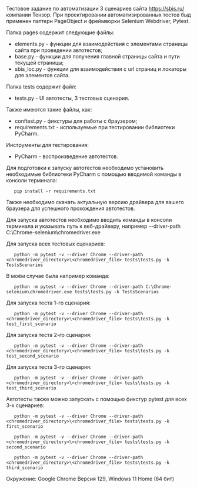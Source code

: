 Тестовое задание по автоматизации 3 сценариев сайта https://sbis.ru/ компании Тензор.
При проектировании автоматизированных тестов быд применен паттерн PageObject и фреймворки Selenium Webdriver, Pytest.

Папка pages содержит следующие файлы:

- elements.py - функции для взаимодействия с элементами страницы сайта при проведении автотестов;
- base.py - функции для получения главной страницы сайта и пути текущей страницы;
- sbis_loc.py - функции для взаимодействия с url страниц и локаторы для элементов сайта.

Папка tests содержит файл:

- tests.py - UI автотесты, 3 тестовых сценария.

Также имеются такие файлы, как:

- conftest.py - фикстуры для работы с браузером;
- requirements.txt - используемые при тестировании библиотеки PyCharm.

Инструменты для тестирования:

- PyCharm - воспроизведение автотестов.

Для подготовки к запуску автотестов необходимо установить необходимые библиотеки PyCharm с помощью вводимой команды в консоли терминала:

       pip install -r requirements.txt
   
Также необходимо скачать актуальную версию драйвера для вашего браузера для успешного прохождения автотестов.

Для запуска автотестов необходимо вводить команды в консоли терминала и указывать путь к веб-драйверу, например --driver-path C:\Chrome-selenium\chromedriver.exe

Для запуска всех тестовых сценариев:

       python -m pytest -v --driver Chrome --driver-path <chromedriver_directory>\<chromedriver_file> tests\tests.py -k TestsScenarios

В моём случае была например команда:

       python -m pytest -v --driver Chrome --driver-path C:\Chrome-selenium\chromedriver.exe tests\tests.py -k TestsScenarios

Для запуска теста 1-го сценария:

       python -m pytest -v --driver Chrome --driver-path <chromedriver_directory>\<chromedriver_file> tests\tests.py -k test_first_scenario

Для запуска теста 2-го сценария:

       python -m pytest -v --driver Chrome --driver-path <chromedriver_directory>\<chromedriver_file> tests\tests.py -k test_second_scenario

Для запуска теста 3-го сценария:

       python -m pytest -v --driver Chrome --driver-path <chromedriver_directory>\<chromedriver_file> tests\tests.py -k test_third_scenario


Автотесты также можно запускать с помощью фикстур pytest для всех 3-х сценариев:

       python -m pytest -v --driver Chrome --driver-path <chromedriver_directory>\<chromedriver_file> tests\tests.py -k first_scenario

       python -m pytest -v --driver Chrome --driver-path <chromedriver_directory>\<chromedriver_file> tests\tests.py -k second_scenario

       python -m pytest -v --driver Chrome --driver-path <chromedriver_directory>\<chromedriver_file> tests\tests.py -k third_scenario


Окружение: Google Chrome Версия 129, Windows 11 Home (64 бит)
